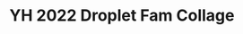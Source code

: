 ---
title: YH 2022 Droplet Fam Collage
redirect_to: https://www.canva.com/design/DAE3ZcStAQ0/share/preview?token=uZLeQQ-kXH6wvAlrFAfc6A&role=EDITOR&utm_content=DAE3ZcStAQ0&utm_campaign=designshare&utm_medium=link&utm_source=sharebutton
redirect_from: 
  - /YH22DropletCollage
  - /yh22dropletcollage
---